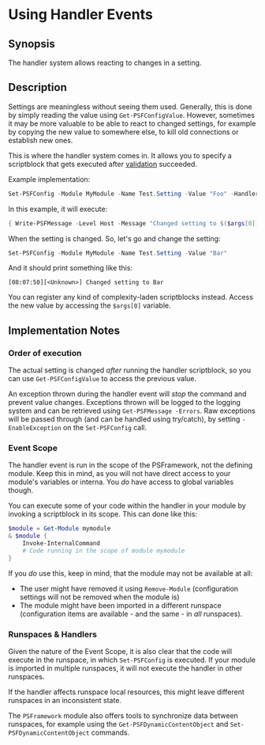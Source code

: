 ﻿---
sidebar_position: 3
---

# Using Handler Events

## Synopsis

The handler system allows reacting to changes in a setting.

## Description

Settings are meaningless without seeing them used.
Generally, this is done by simply reading the value using `Get-PSFConfigValue`.
However, sometimes it may be more valuable to be able to react to changed settings, for example by copying the new value to somewhere else, to kill old connections or establish new ones.

This is where the handler system comes in. It allows you to specify a scriptblock that gets executed after [validation](validation.md) succeeded.

Example implementation:

```powershell
Set-PSFConfig -Module MyModule -Name Test.Setting -Value "Foo" -Handler { Write-PSFMessage -Level Host -Message "Changed setting to $($args[0])" }
```

In this example, it will execute:

```powershell
{ Write-PSFMessage -Level Host -Message "Changed setting to $($args[0])" }
```

When the setting is changed.
So, let's go and change the setting:

```powershell
Set-PSFConfig -Module MyModule -Name Test.Setting -Value "Bar"
```

And it should print something like this:

```text
[08:07:50][<Unknown>] Changed setting to Bar
```

You can register any kind of complexity-laden scriptblocks instead.
Access the new value by accessing the `$args[0]` variable.

## Implementation Notes

### Order of execution

The actual setting is changed _after_ running the handler scriptblock, so you can use `Get-PSFConfigValue` to access the previous value.

An exception thrown during the handler event will _stop_ the command and prevent value changes.
Exceptions thrown will be logged to the logging system and can be retrieved using `Get-PSFMessage -Errors`.
Raw exceptions will be passed through (and can be handled using try/catch), by setting `-EnableException` on the `Set-PSFConfig` call.

### Event Scope

The handler event is run in the scope of the PSFramework, not the defining module.
Keep this in mind, as you will not have direct access to your module's variables or interna.
You _do_ have access to global variables though.

You can execute some of your code within the handler in your module by invoking a scriptblock in its scope.
This can done like this:

```powershell
$module = Get-Module mymodule
& $module {
    Invoke-InternalCommand
    # Code running in the scope of module mymodule
}
```

If you _do_ use this, keep in mind, that the module may not be available at all:

+ The user might have removed it using `Remove-Module` (configuration settings will not be removed when the module is)
+ The module might have been imported in a different runspace (configuration items are available - and the same - in _all_ runspaces).

### Runspaces & Handlers

Given the nature of the Event Scope, it is also clear that the code will execute in the runspace, in which `Set-PSFConfig` is executed.
If your module is imported in multiple runspaces, it will not execute the handler in other runspaces.

If the handler affects runspace local resources, this might leave different runspaces in an inconsistent state.

The `PSFramework` module also offers tools to synchronize data between runspaces, for example using the `Get-PSFDynamicContentObject` and `Set-PSFDynamicContentObject` commands.
